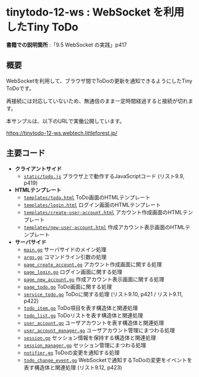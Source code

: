 # tinytodo-12-ws : WebSocket を利用したTiny ToDo

**書籍での説明箇所** :「9.5 WebSocket の実践」p417

## 概要

WebSocketを利用して、ブラウザ間でToDoの更新を通知できるようにしたTiny ToDoです。

再接続には対応していないため、無通信のまま一定時間経過すると接続が切れます。

本サンプルは、以下のURLで実働公開しています。

https://tinytodo-12-ws.webtech.littleforest.jp/

## 主要コード

- **クライアントサイド**
  - [`static/todo.js`](./static/todo.js) ブラウザ上で動作するJavaScriptコード (リスト9.9, p419)
- **HTMLテンプレート**
  - [`templates/todo.html`](./templates/todo.html) ToDo画面のHTMLテンプレート
  - [`templates/login.html`](./templates/login.html) ログイン画面のHTMLテンプレート
  - [`templates/create-user-account.html`](./templates/create-user-account.html) アカウント作成画面のHTMLテンプレート
  - [`templates/new-user-account.html`](./templates/new-user-account.html) 作成アカウント表示画面のHTMLテンプレート
- **サーバサイド**
  - [`main.go`](./main.go) サーバサイドのメイン処理
  - [`args.go`](./args.go) コマンドライン引数の処理
  - [`page_create_account.go`](./page_create_account.go) アカウント作成画面に関する処理
  - [`page_login.go`](./page_login.go) ログイン画面に関する処理
  - [`page_new_account.go`](./page_new_account.go) 作成アカウント表示画面に関する処理
  - [`page_todo.go`](./page_todo.go) ToDo画面に関する処理
  - [`service_todo.go`](./service_todo.go) ToDoに関する処理 (リスト9.10, p421 / リスト9.11, p422)
  - [`todo_item.go`](./todo_item.go) ToDo項目を表す構造体と関連処理
  - [`todo_list.go`](./todo_list.go) ToDoリストを表す構造体と関連処理
  - [`user_account.go`](./user_account.go) ユーザアカウントを表す構造体と関連処理
  - [`user_account_manager.go`](./user_account_manager.go) ユーザアカウント管理にまつわる処理
  - [`session.go`](./session.go) セッション情報を保持する構造体と関連処理
  - [`session_manager.go`](./session_manager.go) セッション管理にまつわる処理
  - [`notifier.go`](./notifier.go) ToDoの変更を通知する処理
  - [`todo_change_event.go`](./todo_change_event.go) WebSocketで通知するToDoの変更をイベントを表す構造体と関連処理 (リスト9.12, p423)

